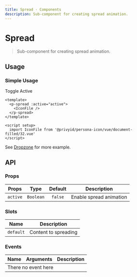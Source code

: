 ```yaml
---
title: Spread · Components
description: Sub-component for creating spread animation.
---
```


<script setup>
  import pSpread from './Spread.vue'
  import pCheckbox from '../checkbox/Checkbox.vue'
  import IconFile from '@privyid/persona-icon/vue/document-filled/32.vue'
  import { ref } from 'vue'

  const active = ref(false)
</script>

# Spread

> Sub-component for creating spread animation.

## Usage

### Simple Usage

<preview class="flex-col space-y-4">
  <p-checkbox v-model="active">Toggle Active</p-checkbox>
  <p-spread :active="active">
    <IconFile />
  </p-spread>
</preview>

```vue
<template>
  <p-spread :active="active">
    <IconFile />
  </p-spread>
</template>

<script setup>
  import IconFile from '@privyid/persona-icon/vue/document-filled/32.vue'
</script>
```

See [Dropzone](/components/dropzone/) for more example.

## API

### Props

| Props    |   Type    | Default | Description             |
|----------|:---------:|:-------:|-------------------------|
| `active` | `Boolean` | `false` | Enable spread animation |

### Slots

| Name      | Description          |
|-----------|----------------------|
| `default` | Content to spreading |

### Events

<table>
  <thead>
    <tr>
      <th>Name</th>
      <th>Arguments</th>
      <th>Description</th>
    </tr>
  </thead>
  <tbody>
    <tr>
      <td colspan="3" class="text-center">There no event here</td>
    </tr>
  </tbody>
</table>

